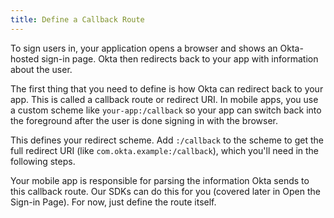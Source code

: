 ```yaml
---
title: Define a Callback Route
---
```


To sign users in, your application opens a browser and shows an Okta-hosted sign-in page. Okta then redirects back to your app with information about the user. 
<!-- You can learn more about how this works on [Okta-hosted flows]. -->

The first thing that you need to define is how Okta can redirect back to your app. This is called a callback route or redirect URI. In mobile apps, you use a custom scheme like `your-app:/callback` so your app can switch back into the foreground after the user is done signing in with the browser.

<StackSelector snippet="definescheme"/>

This defines your redirect scheme. Add `:/callback` to the scheme to get the full redirect URI (like `com.okta.example:/callback`), which you'll need in the following steps.

Your mobile app is responsible for parsing the information Okta sends to this callback route. Our SDKs can do this for you (covered later in <GuideLink link="../sign-in-page/">Open the Sign-in Page</GuideLink>). For now, just define the route itself.

<NextSectionLink/>
